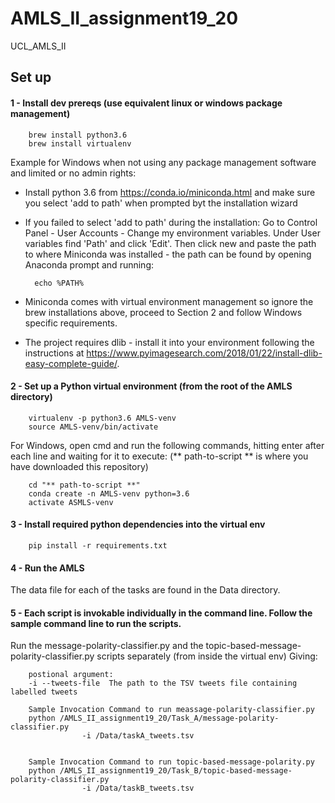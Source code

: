 # AMLS_II_assignment19_20
UCL_AMLS_II

## Set up

#### 1 - Install dev prereqs (use equivalent linux or windows package management)
        brew install python3.6
        brew install virtualenv
        
Example for Windows when not using any package management software and limited or no admin rights:

- Install python 3.6 from https://conda.io/miniconda.html and make sure you select 'add to path' when prompted byt the 
installation wizard
- If you failed to select 'add to path' during the installation: Go to Control Panel - User Accounts - Change my 
environment variables. Under User variables find 'Path' and click 'Edit'. Then click new and paste the path to where 
Miniconda was installed - the path can be found by opening Anaconda prompt and running:

        echo %PATH%
        
- Miniconda comes with virtual environment management so ignore the brew installations above, proceed to Section 2 and
follow Windows specific requirements.

- The project requires dlib - install it into your environment following the instructions at https://www.pyimagesearch.com/2018/01/22/install-dlib-easy-complete-guide/. 


#### 2 - Set up a Python virtual environment (from the root of the AMLS directory)
        virtualenv -p python3.6 AMLS-venv
        source AMLS-venv/bin/activate


For Windows, open cmd and run the following commands, hitting enter after each line and waiting for it to execute:  (** path-to-script ** is where you have downloaded this repository)

        cd "** path-to-script **"
        conda create -n AMLS-venv python=3.6
        activate ASMLS-venv


#### 3 - Install required python dependencies into the virtual env
        pip install -r requirements.txt

#### 4 - Run the AMLS 
 
The data file for each of the tasks are found in the Data directory. 


#### 5 - Each script is invokable individually in the command line. Follow the sample command line to run the scripts.
Run the message-polarity-classifier.py and the topic-based-message-polarity-classifier.py scripts
 separately (from inside the virtual env)
Giving: 


        postional argument:
        -i --tweets-file  The path to the TSV tweets file containing labelled tweets
                     
        Sample Invocation Command to run meassage-polarity-classifier.py 
        python /AMLS_II_assignment19_20/Task_A/message-polarity-classifier.py 
                    -i /Data/taskA_tweets.tsv
                  
        
        Sample Invocation Command to run topic-based-message-polarity.py 
        python /AMLS_II_assignment19_20/Task_B/topic-based-message-polarity-classifier.py 
                    -i /Data/taskB_tweets.tsv
     
        
        
